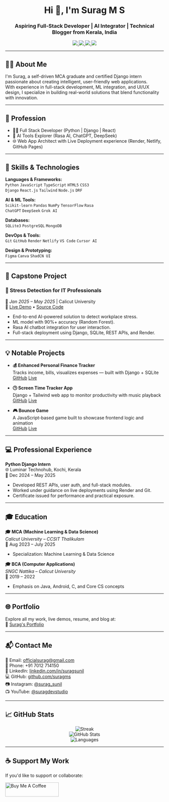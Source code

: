 <h1 align="center">Hi 👋, I'm Surag M S</h1>
<h3 align="center">Aspiring Full-Stack Developer | AI Integrator | Technical Blogger from Kerala, India</h3>

<p align="center">
  <a href="https://surag.netlify.app/">
    <img src="https://img.shields.io/badge/Portfolio-%23000000?style=for-the-badge&logo=Google-Chrome&logoColor=white" />
  </a>
  <a href="https://linkedin.com/in/suragsunil">
    <img src="https://img.shields.io/badge/LinkedIn-%230077B5?style=for-the-badge&logo=linkedin&logoColor=white" />
  </a>
  <a href="mailto:officialsurag@gmail.com">
    <img src="https://img.shields.io/badge/Gmail-D14836?style=for-the-badge&logo=gmail&logoColor=white" />
  </a>
  <a href="https://github.com/suragms">
    <img src="https://img.shields.io/badge/GitHub-%23121011?style=for-the-badge&logo=github&logoColor=white" />
  </a>
</p>

---

## 🧑‍💼 About Me

I'm Surag, a self-driven MCA graduate and certified Django intern passionate about creating intelligent, user-friendly web applications.  
With experience in full-stack development, ML integration, and UI/UX design, I specialize in building real-world solutions that blend functionality with innovation.

---

## 💼 Profession

- 👨‍💻 Full Stack Developer (Python | Django | React)
- 🤖 AI Tools Explorer (Rasa AI, ChatGPT, DeepSeek)
- 🌐 Web App Architect with Live Deployment experience (Render, Netlify, GitHub Pages)

---

## 🧠 Skills & Technologies

**Languages & Frameworks:**  
`Python` `JavaScript` `TypeScript` `HTML5` `CSS3`  
`Django` `React.js` `Tailwind` `Node.js` `DRF`

**AI & ML Tools:**  
`Scikit-learn` `Pandas` `NumPy` `TensorFlow` `Rasa`  
`ChatGPT` `DeepSeek` `Grok AI`

**Databases:**  
`SQLite3` `PostgreSQL` `MongoDB`

**DevOps & Tools:**  
`Git` `GitHub` `Render` `Netlify` `VS Code` `Cursor AI`

**Design & Prototyping:**  
`Figma` `Canva` `ShadCN UI`

---

## 🧪 Capstone Project

### 🚀 Stress Detection for IT Professionals  
📍 *Jan 2025 – May 2025* | Calicut University  
🔗 [Live Demo](https://stress-detection-for-it-professionals.onrender.com) • [Source Code](https://github.com/suragms/STRESS-DETECTION-FOR-IT-PROFESSIONALS.git)

- End-to-end AI-powered solution to detect workplace stress.
- ML model with 90%+ accuracy (Random Forest).
- Rasa AI chatbot integration for user interaction.
- Full-stack deployment using Django, SQLite, REST APIs, and Render.

---

## 💡 Notable Projects

- **💰 Enhanced Personal Finance Tracker**  
  Tracks income, bills, visualizes expenses — built with Django + SQLite  
  [GitHub](https://github.com/suragms/EXPENSIVE-TRACKER.git)
  [Live](https://expensive-tracker-nahn.onrender.com)

- **🕒 Screen Time Tracker App**  
  Django + Tailwind web app to monitor productivity with music playback
  [GitHub](https://github.com/suragms/Screen-Time-Tracker-App.git)
  [Live](https://screen-time-tracker-app.onrender.com)

- **🎮 Bounce Game**  
  A JavaScript-based game built to showcase frontend logic and animation  
  [GitHub](https://github.com/suragms/Bounce-Game.git)
  [Live](https://bouncegame2025.netlify.app)

---

## 💻 Professional Experience

**Python Django Intern**  
🌐 Luminar Technohub, Kochi, Kerala  
📅 Dec 2024 – May 2025  
- Developed REST APIs, user auth, and full-stack modules.  
- Worked under guidance on live deployments using Render and Git.  
- Certificate issued for performance and practical exposure.

---

## 🎓 Education

**🎓 MCA (Machine Learning & Data Science)**  
*Calicut University – CCSIT Thalikulam*  
📅 Aug 2023 – July 2025  
- Specialization: Machine Learning & Data Science 

**🎓 BCA (Computer Applications)**  
*SNGC Nattika – Calicut University*  
📅 2019 – 2022  
- Emphasis on Java, Android, C, and Core CS concepts

---

## 🌐 Portfolio

Explore all my work, live demos, resume, and blog at:  
🔗 [Surag's Portfolio](https://surag.netlify.app/)



---

## 📬 Contact Me

📧 Email: officialsurag@gmail.com  
📱 Phone: +91 7012 714150  
🔗 LinkedIn: [linkedin.com/in/suragsunil](https://linkedin.com/in/suragsunil)  
💻 GitHub: [github.com/suragms](https://github.com/suragms)  
📷 Instagram: [@surag_sunil](https://instagram.com/surag_sunil)  
📺 YouTube: [@suragdevstudio](https://youtube.com/@suragdevstudio)

---

## 📈 GitHub Stats

<p align="center">
  <img src="https://github-readme-streak-stats.herokuapp.com/?user=suragms&theme=vue-dark&hide_border=true" alt="Streak" />
  <br />
  <img src="https://github-readme-stats.vercel.app/api?username=suragms&show_icons=true&theme=radical" alt="GitHub Stats" />
  <br />
  <img src="https://github-readme-stats.vercel.app/api/top-langs/?username=suragms&layout=compact&theme=tokyonight" alt="Languages" />
</p>

---

## ☕ Support My Work

If you'd like to support or collaborate:

<a href="https://linkedin.com/in/suragsunil">
  <img src="https://cdn.buymeacoffee.com/buttons/v2/default-yellow.png" height="45" width="170" alt="Buy Me A Coffee" />
</a>
